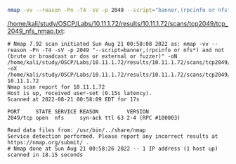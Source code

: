 ```bash
nmap -vv --reason -Pn -T4 -sV -p 2049 --script="banner,(rpcinfo or nfs*) and not (brute or broadcast or dos or external or fuzzer)" -oN "/home/kali/study/OSCP/Labs/10.11.1.72/results/10.11.1.72/scans/tcp2049/tcp_2049_nfs_nmap.txt" -oX "/home/kali/study/OSCP/Labs/10.11.1.72/results/10.11.1.72/scans/tcp2049/xml/tcp_2049_nfs_nmap.xml" 10.11.1.72
```

[/home/kali/study/OSCP/Labs/10.11.1.72/results/10.11.1.72/scans/tcp2049/tcp_2049_nfs_nmap.txt](file:///home/kali/study/OSCP/Labs/10.11.1.72/results/10.11.1.72/scans/tcp2049/tcp_2049_nfs_nmap.txt):

```
# Nmap 7.92 scan initiated Sun Aug 21 00:58:08 2022 as: nmap -vv --reason -Pn -T4 -sV -p 2049 "--script=banner,(rpcinfo or nfs*) and not (brute or broadcast or dos or external or fuzzer)" -oN /home/kali/study/OSCP/Labs/10.11.1.72/results/10.11.1.72/scans/tcp2049/tcp_2049_nfs_nmap.txt -oX /home/kali/study/OSCP/Labs/10.11.1.72/results/10.11.1.72/scans/tcp2049/xml/tcp_2049_nfs_nmap.xml 10.11.1.72
Nmap scan report for 10.11.1.72
Host is up, received user-set (0.15s latency).
Scanned at 2022-08-21 00:58:09 EDT for 17s

PORT     STATE SERVICE REASON         VERSION
2049/tcp open  nfs     syn-ack ttl 63 2-4 (RPC #100003)

Read data files from: /usr/bin/../share/nmap
Service detection performed. Please report any incorrect results at https://nmap.org/submit/ .
# Nmap done at Sun Aug 21 00:58:26 2022 -- 1 IP address (1 host up) scanned in 18.15 seconds

```
